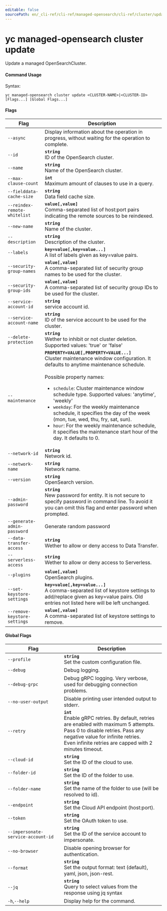 ```yaml
---
editable: false
sourcePath: en/_cli-ref/cli-ref/managed-opensearch/cli-ref/cluster/update.md
---
```


# yc managed-opensearch cluster update

Update a managed OpenSearchCluster.

#### Command Usage

Syntax: 

`yc managed-opensearch cluster update <CLUSTER-NAME>|<CLUSTER-ID> [Flags...] [Global Flags...]`

#### Flags

| Flag | Description |
|----|----|
|`--async`|Display information about the operation in progress, without waiting for the operation to complete.|
|`--id`|<b>`string`</b><br/>ID of the OpenSearch cluster.|
|`--name`|<b>`string`</b><br/>Name of the OpenSearch cluster.|
|`--max-clause-count`|<b>`int`</b><br/>Maximum amount of clauses to use in a query.|
|`--fielddata-cache-size`|<b>`string`</b><br/>Data field cache size.|
|`--reindex-remote-whitelist`|<b>`value[,value]`</b><br/>Comma-separated list of host:port pairs indicating the remote sources to be reindexed.|
|`--new-name`|<b>`string`</b><br/>Name of the cluster.|
|`--description`|<b>`string`</b><br/>Description of the cluster.|
|`--labels`|<b>`key=value[,key=value...]`</b><br/>A list of labels given as key=value pairs.|
|`--security-group-names`|<b>`value[,value]`</b><br/>A comma-separated list of security group names to be used for the cluster.|
|`--security-group-ids`|<b>`value[,value]`</b><br/>A comma-separated list of security group IDs to be used for the cluster.|
|`--service-account-id`|<b>`string`</b><br/>service account id.|
|`--service-account-name`|<b>`string`</b><br/>ID of the service account to be used for the cluster.|
|`--delete-protection`|<b>`string`</b><br/>Wether to inhibit or not cluster deletion. Supported values: 'true' or 'false'|
|`--maintenance`|<b>`PROPERTY=VALUE[,PROPERTY=VALUE...]`</b><br/>Cluster maintenance window configuration. It defaults to anytime maintenance schedule.<br/><br/>Possible property names:<br/><ul> <li><code>schedule</code>:     Cluster maintenance window schedule type. Supported values: 'anytime', 'weekly'</li> <li><code>weekday</code>:     For the weekly maintenance schedule, it specifies the day of the week (mon, tue, wed, thu, fry, sat, sun).</li> <li><code>hour</code>:     For the weekly maintenance schedule, it specifies the maintenance start hour of the day. It defaults to 0.</li> </ul>|
|`--network-id`|<b>`string`</b><br/>Network id.|
|`--network-name`|<b>`string`</b><br/>Network name.|
|`--version`|<b>`string`</b><br/>OpenSearch version.|
|`--admin-password`|<b>`string`</b><br/>New password for entity. It is not secure to specify password in command line. To avoid it you can omit this flag and enter password when prompted.|
|`--generate-admin-password`|Generate random password|
|`--data-transfer-access`|<b>`string`</b><br/>Wether to allow or deny access to Data Transfer.|
|`--serverless-access`|<b>`string`</b><br/>Wether to allow or deny access to Serverless.|
|`--plugins`|<b>`value[,value]`</b><br/>OpenSearch plugins.|
|`--set-keystore-settings`|<b>`key=value[,key=value...]`</b><br/>A comma-separated list of keystore settings to add/replace given as key=value pairs. Old entries not listed here will be left unchanged.|
|`--remove-keystore-settings`|<b>`value[,value]`</b><br/>A comma-separated list of keystore settings to remove.|

#### Global Flags

| Flag | Description |
|----|----|
|`--profile`|<b>`string`</b><br/>Set the custom configuration file.|
|`--debug`|Debug logging.|
|`--debug-grpc`|Debug gRPC logging. Very verbose, used for debugging connection problems.|
|`--no-user-output`|Disable printing user intended output to stderr.|
|`--retry`|<b>`int`</b><br/>Enable gRPC retries. By default, retries are enabled with maximum 5 attempts.<br/>Pass 0 to disable retries. Pass any negative value for infinite retries.<br/>Even infinite retries are capped with 2 minutes timeout.|
|`--cloud-id`|<b>`string`</b><br/>Set the ID of the cloud to use.|
|`--folder-id`|<b>`string`</b><br/>Set the ID of the folder to use.|
|`--folder-name`|<b>`string`</b><br/>Set the name of the folder to use (will be resolved to id).|
|`--endpoint`|<b>`string`</b><br/>Set the Cloud API endpoint (host:port).|
|`--token`|<b>`string`</b><br/>Set the OAuth token to use.|
|`--impersonate-service-account-id`|<b>`string`</b><br/>Set the ID of the service account to impersonate.|
|`--no-browser`|Disable opening browser for authentication.|
|`--format`|<b>`string`</b><br/>Set the output format: text (default), yaml, json, json-rest.|
|`--jq`|<b>`string`</b><br/>Query to select values from the response using jq syntax|
|`-h`,`--help`|Display help for the command.|
